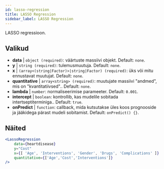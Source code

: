 ```yaml
---
id: lasso-regression
title: LASSO Regression
sidebar_label: LASSO Regression
---
```


LASSO regressioon.

## Valikud

* __data__ | `object (required)`: väärtuste massiivi objekt. Default: `none`.
* __y__ | `string (required)`: tulemusmuutuja. Default: `none`.
* __x__ | `(array<(string|Factor)>|string|Factor) (required)`: üks või mitu ennustavat muutujat. Default: `none`.
* __quantitative__ | `array<string> (required)`: muutujate massiivi "andmed", mis on "kvantitatiivsed".. Default: `none`.
* __lambda__ | `number`: normaliseerimise parameeter. Default: `0.001`.
* __intercept__ | `boolean`: kontrollib, kas mudelile sobitada intertseptiterminiga.. Default: `true`.
* __onPredict__ | `function`: callback, mida kutsutakse üles koos prognooside ja jääkidega pärast mudeli sobitamist. Default: `onPredict() {}`.


## Näited

```jsx live
<LassoRegression
    data={heartdisease} 
    y="Cost"
    x={[ 'Age', 'Interventions', 'Gender', 'Drugs', 'Complications' ]}
    quantitative={['Age','Cost','Interventions']}
/>
```

